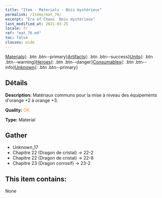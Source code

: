 ```yaml
---
title: "Item - Materials - Bois mystérieux"
permalink: /Items/mat_76/
excerpt: "Era of Chaos  Bois mystérieux"
last_modified_at: 2021-03-25
locale: fr
ref: "mat_76.md"
toc: false
classes: wide
---
```

 [Materials](/fr/Items/){: .btn .btn--primary}[Artifacts](/fr/Items/Artifacts/){: .btn .btn--success}[Units](/fr/Items/Units/){: .btn .btn--warning}[Heroes](/fr/Items/Heroes/){: .btn .btn--danger}[Consumables](/fr/Items/Consumables/){: .btn .btn--info}[Unknown](/fr/Items/Unknown/){: .btn .btn--primary}

## Détails
 **Description:** Matériaux communs pour la mise à niveau des équipements d'orange +2 à orange +3.

 **Quality:** <span style="color: #FF8C00">OK</span>

 **Type:** Material

## Gather

*    Unknown_17 
*    Chapitre 22 (Dragon de cristal) -> 22-2 
*    Chapitre 22 (Dragon de cristal) -> 22-8 
*    Chapitre 23 (Dragon corrosif) -> 23-2 

## This item contains:

  None

